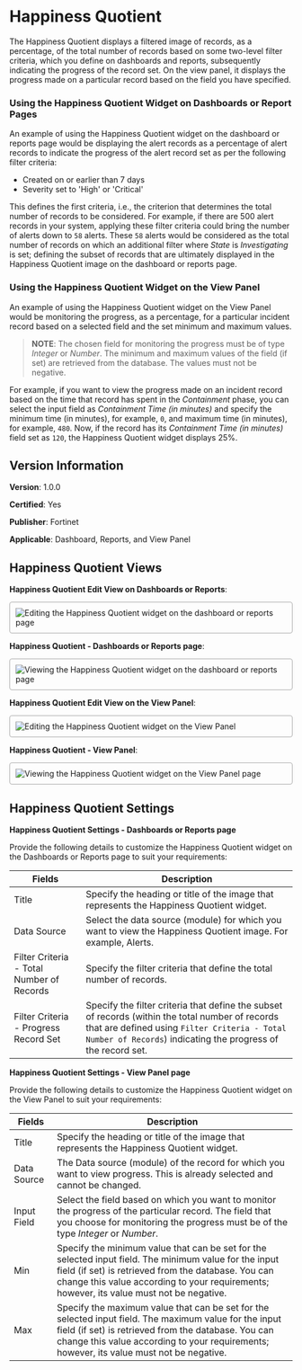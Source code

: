 # Happiness Quotient

The Happiness Quotient displays a filtered image of records, as a percentage, of the total number of records based on some two-level filter criteria, which you define on dashboards and reports, subsequently indicating the progress of the record set. On the view panel, it displays the progress made on a particular record based on the field you have specified.

### Using the Happiness Quotient Widget on Dashboards or Report Pages

An example of using the Happiness Quotient widget on the dashboard or reports page would be displaying the alert records as a percentage of alert records to indicate the progress of the alert record set as per the following filter criteria:

- Created on or earlier than 7 days
- Severity set to 'High' or 'Critical' 

This defines the first criteria, i.e., the criterion that determines the total number of records to be considered. For example, if there are 500 alert records in your system, applying these filter criteria could bring the number of alerts down to `58` alerts. These `58` alerts would be considered as the total number of records on which an additional filter where *State* is *Investigating* is set; defining the subset of records that are ultimately displayed in the Happiness Quotient image on the dashboard or reports page.

### Using the Happiness Quotient Widget on the View Panel

An example of using the Happiness Quotient widget on the View Panel would be monitoring the progress, as a percentage, for a particular incident record based on a selected field and the set minimum and maximum values. 

> **NOTE**: The chosen field for monitoring the progress must be of type *Integer* or *Number*. The minimum and maximum values of the field (if set) are retrieved from the database. The values must not be negative.
>

For example, if you want to view the progress made on an incident record based on the time that record has spent in the *Containment* phase, you can select the input field as *Containment Time (in minutes)* and specify the minimum time (in minutes), for example, `0`, and maximum time (in minutes), for example, `480`. Now, if the record has its *Containment Time (in minutes)* field set as `120`, the  Happiness Quotient widget displays 25%.

## Version Information

**Version**: 1.0.0

**Certified**: Yes

**Publisher**: Fortinet  

**Applicable**: Dashboard, Reports, and View Panel

## Happiness Quotient Views

**Happiness Quotient Edit View on Dashboards or Reports**:

<img src="https://raw.githubusercontent.com/fortinet-fortisoar/widget-happiness-quotient/release/1.0.0/docs/media/hQ-edit-view-dashboard.png" alt="Editing the Happiness Quotient widget on the dashboard or reports page" style="border: 1px solid #A9A9A9; border-radius: 4px; padding: 10px; display: block; margin-left: auto; margin-right: auto;">

**Happiness Quotient - Dashboards or Reports page**:

<img src="https://raw.githubusercontent.com/fortinet-fortisoar/widget-happiness-quotient/release/1.0.0/docs/media/hQ-view-dashboard.png" alt="Viewing the Happiness Quotient widget on the dashboard or reports page" style="border: 1px solid #A9A9A9; border-radius: 4px; padding: 10px; display: block; margin-left: auto; margin-right: auto;">

**Happiness Quotient Edit View on the View Panel**:

<img src="https://raw.githubusercontent.com/fortinet-fortisoar/widget-happiness-quotient/release/1.0.0/docs/media/hQ-edit-view-viewPanel.png" alt="Editing the Happiness Quotient widget on the View Panel" style="border: 1px solid #A9A9A9; border-radius: 4px; padding: 10px; display: block; margin-left: auto; margin-right: auto;">

**Happiness Quotient - View Panel**:

<img src="https://raw.githubusercontent.com/fortinet-fortisoar/widget-happiness-quotient/release/1.0.0/docs/media/hQ-view-viewPanel.png" alt="Viewing the Happiness Quotient widget on the View Panel page" style="border: 1px solid #A9A9A9; border-radius: 4px; padding: 10px; display: block; margin-left: auto; margin-right: auto;">

## Happiness Quotient Settings

**Happiness Quotient Settings -  Dashboards or Reports page**  

Provide the following details to customize the Happiness Quotient widget on the Dashboards or Reports page to suit your requirements:

| Fields                                   | Description                              |
| ---------------------------------------- | ---------------------------------------- |
| Title                                    | Specify the heading or title of the image that represents the Happiness Quotient widget. |
| Data Source                              | Select the data source (module) for which you want to view the Happiness Quotient image. For example, Alerts. |
| Filter Criteria - Total Number of Records | Specify the filter criteria that define the total number of records. |
| Filter Criteria - Progress Record Set    | Specify the filter criteria that define the subset of records (within the total number of records that are defined using `Filter Criteria - Total Number of Records`) indicating the progress of the record set. |

**Happiness Quotient Settings - View Panel page**  

Provide the following details to customize the Happiness Quotient widget on the View Panel to suit your requirements:

| Fields      | Description                              |
| ----------- | ---------------------------------------- |
| Title       | Specify the heading or title of the image that represents the Happiness Quotient widget. |
| Data Source | The Data source (module) of the record for which you want to view progress. This is already selected and cannot be changed. |
| Input Field | Select the field based on which you want to monitor the progress of the particular record. The field that you choose for monitoring the progress must be of the type *Integer* or *Number*. |
| Min         | Specify the minimum value that can be set for the selected input field. The minimum value for the input field (if set) is retrieved from the database. You can change this value according to your requirements; however, its value must not be negative. |
| Max         | Specify the maximum value that can be set for the selected input field. The maximum value for the input field (if set) is retrieved from the database. You can change this value according to your requirements; however, its value must not be negative. |
